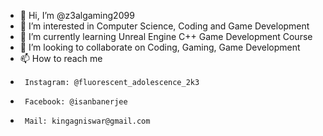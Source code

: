 - 👋 Hi, I’m @z3algaming2099
- 👀 I’m interested in Computer Science, Coding and Game Development 
- 🌱 I’m currently learning Unreal Engine C++ Game Development Course
- 💞️ I’m looking to collaborate on Coding, Gaming, Game Development
- 📫 How to reach me 
-      Instagram: @fluorescent_adolescence_2k3 
-      Facebook: @isanbanerjee 
-      Mail: kingagniswar@gmail.com
<!---
z3algaming2099/z3algaming2099 is a ✨ special ✨ repository because its `README.md` (this file) appears on your GitHub profile.
You can click the Preview link to take a look at your changes.
--->
